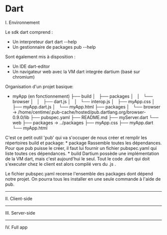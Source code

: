 Dart
====

I. Environnement

Le sdk dart comprend :
* Un interpreteur dart 
    dart --help
* Un gestionnaire de packages
    pub --help

Sont également mis à disposition :
* Un IDE
    dart-editor
* Un navigateur web avec la VM dart integrée
    dartium (basé sur chromium)




Organisation d'un projet basique:


   *   myApp (en fonctionnement)
        ├── build
        │   ├── packages
        │   │   └── browser
        │   │       ├── dart.js
        │   │       └── interop.js
        │   ├── myApp.css
        │   ├── myApp.dart.js
        │   └── myApp.html
        ├── packages
        │   └── browser -> /home/centime/.pub-cache/hosted/pub.dartlang.org/browser-0.9.0/lib
        ├── pubspec.yaml
        ├── README.md
        ├── myServer.dart
        └── web
            ├── packages -> ../packages
            ├── myApp.css
            ├── myApp.dart
            └── myApp.html

C'est ce petit outil 'pub' qui va s'occuper de nous créer et remplir les répertoires build et package:
    * package
        Rassemble toutes les dépendances.
        Pour que pub puisse le créer, il faut lui fournir un fichier pubspec.yaml qui liste toutes ces dépendances.
    * build
        Dartium possède une implémentation de la VM dart, mais c'est aujourd'hui le seul. Tout le code .dart qui doit s'executer chez le client est alors compilé vers du .js .


Le fichier pubspec.yaml recense l'ensemble des packages dont dépend notre projet. On pourra tous les installer en une seule commande à l'aide de pub.




 _________________________________________________________

II. Client-side

 _________________________________________________________

III. Server-side

 _________________________________________________________

IV. Full app